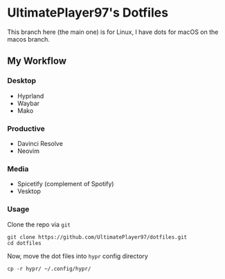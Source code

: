 # UltimatePlayer97's Dotfiles
This branch here (the main one) is for Linux, I have dots for macOS on the macos branch.

## My Workflow

### Desktop
* Hyprland
* Waybar
* Mako
### Productive
* Davinci Resolve
* Neovim

### Media
* Spicetify (complement of Spotify)
* Vesktop

### Usage
Clone the repo via `git`
```
git clone https://github.com/UltimatePlayer97/dotfiles.git
cd dotfiles
```

Now, move the dot files into `hypr` config directory
```
cp -r hypr/ ~/.config/hypr/
```
